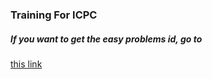### Training For ICPC

##### If you want to get the easy problems id, go to
[this link](https://github.com/seansio1995/icpc-training/tree/master/easyprobgetter)
